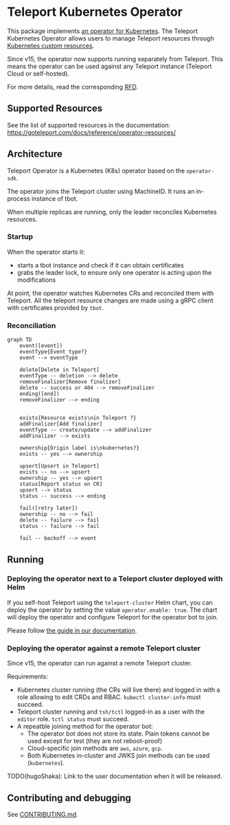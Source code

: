 # Teleport Kubernetes Operator

This package implements [an operator for Kubernetes](https://kubernetes.io/docs/concepts/extend-kubernetes/operator/).
The Teleport Kubernetes Operator allows users to manage Teleport resources through
[Kubernetes custom resources](https://kubernetes.io/docs/concepts/extend-kubernetes/api-extension/custom-resources/).

Since v15, the operator now supports running separately from Teleport.
This means the operator can be used against any Teleport instance
(Teleport Cloud or self-hosted).

For more details, read the corresponding [RFD](https://github.com/gravitational/teleport-plugins/blob/master/rfd/0001-kubernetes-manager.md).

## Supported Resources

See the list of supported resources in the documentation: https://goteleport.com/docs/reference/operator-resources/

## Architecture
Teleport Operator is a Kubernetes (K8s) operator based on the `operator-sdk`.

The operator joins the Teleport cluster using MachineID. It runs an in-process
instance of tbot.

When multiple replicas are running, only the leader reconciles Kubernetes resources.

### Startup

When the operator starts it:
- starts a tbot instance and check if it can obtain certificates
- grabs the leader lock, to ensure only one operator is acting upon the modifications

At point, the operator watches Kubernetes CRs and reconciled them with Teleport.
All the teleport resource changes are made using a gRPC client with certificates provided by `tbot`.

### Reconciliation

```mermaid
graph TD
    event([event])
    eventType{Event type?}
    event --> eventType

    delete[Delete in Teleport]
    eventType -- deletion --> delete
    removeFinalizer[Remove finalizer]
    delete -- success or 404 --> removeFinalizer
    ending([end])
    removeFinalizer --> ending


    exists{Resource exists\nin Teleport ?}
    addFinalizer[Add finalizer]
    eventType -- create/update --> addFinalizer
    addFinalizer --> exists

    ownership{Origin label is\nkubernetes?}
    exists -- yes --> ownership

    upsert[Upsert in Teleport]
    exists -- no --> upsert
    ownership -- yes --> upsert
    status[Report status on CR]
    upsert --> status
    status -- success --> ending

    fail([retry later])
    ownership -- no --> fail
    delete -- failure --> fail
    status -- failure --> fail

    fail -- backoff --> event
```

## Running

### Deploying the operator next to a Teleport cluster deployed with Helm

If you self-host Teleport using the `teleport-cluster` Helm chart, you can deploy
the operator by setting the value `operator.enable: true`. The chart will deploy
the operator and configure Teleport for the operator bot to join.

Please follow [the guide in our documentation](https://goteleport.com/docs/management/dynamic-resources/teleport-operator/).

### Deploying the operator against a remote Teleport cluster

Since v15, the operator can run against a remote Teleport cluster.

Requirements:
- Kubernetes cluster running (the CRs will live there) and logged in with a
  role allowing to edit CRDs and RBAC. `kubectl cluster-info` must succeed.
- Teleport cluster running and `tsh/tctl` logged-in as a user with the `editor`
  role. `tctl status` must succeed.
- A repeatble joining method for the operator bot:
  - The operator bot does not store its state. Plain tokens cannot be used
    except for test (they are not reboot-proof)
  - Cloud-specific join methods are `aws`, `azure`, `gcp`.
  - Both Kubernetes in-cluster and JWKS join methods can be used (`kubernetes`).

TODO(hugoShaka): Link to the user documentation when it will be released.

## Contributing and debugging

See [CONTRIBUTING.md](./CONTRIBUTING.md).
